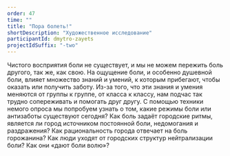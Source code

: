 ```yaml
---
order: 47
time: ""
title: "Пора болеть!"
shortDescription: "Художественное исследование"
participantId: dmytro-zayets
projectIdSuffix: "-two"
---
```


Чистого восприятия боли не существует, и мы не можем пережить боль другого, так же, как свою. На ощущение боли, и особенно душевной боли, влияет множество знаний и умений, к которым прибегают, чтобы оказать или получить заботу. Из-за того, что эти знания и умения меняются от группы к группе, от класса к классу, нам подчас так трудно сопереживать и помогать друг другу.
С помощью техники немого опроса мы попробуем узнать о том, какие режимы боли или антизаботы существуют сегодня? Как боль задаёт городские ритмы, является ли город источником постоянной боли, недомогания и раздражения? Как рациональность города отвечает на боль горожанина? Как люди уходят от городских структур нейтрализации боли? Как они «дают боли волю»?
